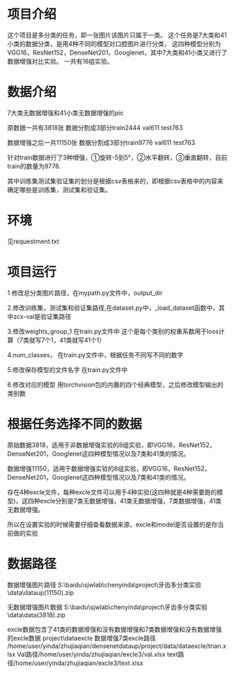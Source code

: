# 项目介绍

这个项目是多分类的任务，即一张图片该图片只属于一类。
这个任务是7大类和41小类的数据分类，是用4种不同的模型对口腔图片进行分类，
这四种模型分别为VGG16，ResNet152，DenseNet201，Googlenet，其中7大类和41小类又进行了数据增强对比实验。
一共有16组实验。

# 数据介绍
7大类无数据增强和41小类无数据增强的pic

原数据一共有3818张
数据分割成3部分train2444  val611 test763 


数据增强之后一共11150张
数据分割成3部分train9776  val611 test763 

针对train数据进行了3种增强，①旋转-5到5°，②水平翻转，③垂直翻转，目前train的数量为9776.

其中训练集测试集验证集的划分是根据csv表格来的，即根据csv表格中的内容来确定哪些是训练集，测试集和验证集。


# 环境
见requestment.txt

# 项目运行
1.修改总分类图片路径，在mypath.py文件中，output_dir

2.修改训练集，测试集和验证集路径,在dataset.py中，_load_dataset函数中，其中zcx-val是验证集路径


3.修改weights_group_1
在train.py文件中
这个是每个类别的权重系数用于loss计算（7类就写7个1，41类就写41个1）

4.num_classes，
在train.py文件中，根据任务不同写不同的数字

5.修改保存模型的文件名字
在train.py文件中

6.修改对应的模型
用torchvision包的内置的四个经典模型，之后修改模型输出的类别数


# 根据任务选择不同的数据

原始数据3818，适用于非数据增强实验的8组实验，即VGG16，ResNet152，DenseNet201，Googlenet这四种模型情况以及7类和41类的情况。

数据增强11150，适用于数据增强实验的8组实验，即VGG16，ResNet152，DenseNet201，Googlenet这四种模型情况以及7类和41类的情况。

存在4种excle文件，每种excle文件可以用于4种实验(这四种就是4种需要跑的模型)，这四种excle分别是7类无数据增强，41类无数据增强，7类数据增强，41类无数据增强。

所以在设置实验的时候需要仔细查看数据来源，excle和model是否设置的是你当前做的实验


# 数据路径

数据增强图片路径 S:\baidu\sjwlab\chenyinda\project\牙齿多分类实验\data\dataup(11150).zip

无数据增强图片数据 S:\baidu\sjwlab\chenyinda\project\牙齿多分类实验\data\data(3818).zip

excle数据包含了41类的数据增强和没有数据增强和7类数据增强和没有数据增强的excle数据 project\dataexcle
数据增强7类excle路径
/home/user/yinda/zhujiaqian/densenetdataup/project/data/dataexcle/trian.xlsx
Val路径/home/user/yinda/zhujiaqian/excle3/val.xlsx
text路径/home/user/yinda/zhujiaqian/excle3/text.xlsx